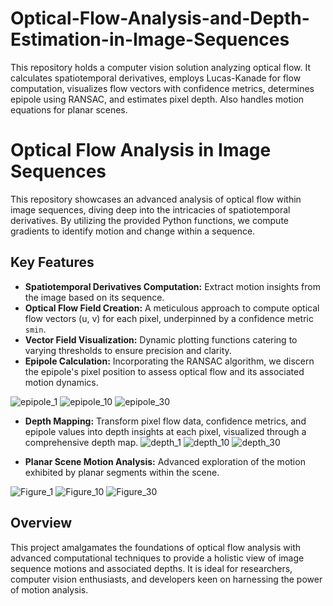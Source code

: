 # Optical-Flow-Analysis-and-Depth-Estimation-in-Image-Sequences
This repository holds a computer vision solution analyzing optical flow. It calculates spatiotemporal derivatives, employs Lucas-Kanade for flow computation, visualizes flow vectors with confidence metrics, determines epipole using RANSAC, and estimates pixel depth. Also handles motion equations for planar scenes.


# Optical Flow Analysis in Image Sequences

This repository showcases an advanced analysis of optical flow within image sequences, diving deep into the intricacies of spatiotemporal derivatives. By utilizing the provided Python functions, we compute gradients to identify motion and change within a sequence.

## Key Features

- **Spatiotemporal Derivatives Computation:** Extract motion insights from the image based on its sequence.
- **Optical Flow Field Creation:** A meticulous approach to compute optical flow vectors (u, v) for each pixel, underpinned by a confidence metric `smin`.
- **Vector Field Visualization:** Dynamic plotting functions catering to varying thresholds to ensure precision and clarity.
- **Epipole Calculation:** Incorporating the RANSAC algorithm, we discern the epipole's pixel position to assess optical flow and its associated motion dynamics.

![epipole_1](https://github.com/Saibernard/Optical-Flow-Analysis-and-Depth-Estimation-in-Image-Sequences/assets/112599512/17680eb5-762b-4e36-8dc1-7a583fd32f5a)
![epipole_10](https://github.com/Saibernard/Optical-Flow-Analysis-and-Depth-Estimation-in-Image-Sequences/assets/112599512/937286e7-2b82-49f5-9215-4853bb93aa14)
![epipole_30](https://github.com/Saibernard/Optical-Flow-Analysis-and-Depth-Estimation-in-Image-Sequences/assets/112599512/11a5ce9b-356d-4e14-ad24-4b047e415669)

- **Depth Mapping:** Transform pixel flow data, confidence metrics, and epipole values into depth insights at each pixel, visualized through a comprehensive depth map.
![depth_1](https://github.com/Saibernard/Optical-Flow-Analysis-and-Depth-Estimation-in-Image-Sequences/assets/112599512/73d1a393-825c-4876-955b-3c026ad360f8)
![depth_10](https://github.com/Saibernard/Optical-Flow-Analysis-and-Depth-Estimation-in-Image-Sequences/assets/112599512/c864498a-ce7c-4522-a7ff-7abc3471c6b1)
![depth_30](https://github.com/Saibernard/Optical-Flow-Analysis-and-Depth-Estimation-in-Image-Sequences/assets/112599512/6d3fa2a8-ac53-48f5-9e10-0dba0354791e)



- **Planar Scene Motion Analysis:** Advanced exploration of the motion exhibited by planar segments within the scene.

![Figure_1](https://github.com/Saibernard/Optical-Flow-Analysis-and-Depth-Estimation-in-Image-Sequences/assets/112599512/fff13362-6694-4138-86d2-5305c58f0f41)
![Figure_10](https://github.com/Saibernard/Optical-Flow-Analysis-and-Depth-Estimation-in-Image-Sequences/assets/112599512/4c948582-88cb-4b68-a92a-c258779bcb5b)
![Figure_30](https://github.com/Saibernard/Optical-Flow-Analysis-and-Depth-Estimation-in-Image-Sequences/assets/112599512/9663d077-46db-4f5f-8daf-bd2c4243e340)


## Overview

This project amalgamates the foundations of optical flow analysis with advanced computational techniques to provide a holistic view of image sequence motions and associated depths. It is ideal for researchers, computer vision enthusiasts, and developers keen on harnessing the power of motion analysis.
